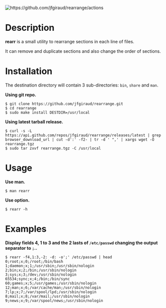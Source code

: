 
[//]: # (This file is generated, modify doc/readme.adoc and regenerate it with 'make update-doc')

![<https://github.com/jfgiraud/rearrange/actions>](https://img.shields.io/github/actions/workflow/status/jfgiraud/rearrange/main.yml?label=CI)

Description
===========

**rearr** is a small utility to rearrange sections in each line of
files.

It can remove and duplicate sections and also change the order of
sections.

Installation
============

The destination directory will contain 3 sub-directories: `bin`, `share`
and `man`.

**Using git repo.**

    $ git clone https://github.com/jfgiraud/rearrange.git
    $ cd rearrange
    $ sudo make install DESTDIR=/usr/local

**Using latest tarball release.**

    $ curl -s -L https://api.github.com/repos/jfgiraud/rearrange/releases/latest | grep browser_download_url | cut -d':' -f2- | tr -d ' ",' | xargs wget -O rearrange.tgz
    $ sudo tar zxvf rearrange.tgz -C /usr/local

Usage
=====

**Use man.**

    $ man rearr

**Use option.**

    $ rearr -h

Examples
========

**Display fields 4, 1 to 3 and the 2 lasts of `/etc/passwd` changing the
output separator to `;`..**

    $ rearr -f4,1:3,-2: -d: -o';' /etc/passwd | head
    0;root;x;0;/root;/bin/bash
    1;daemon;x;1;/usr/sbin;/usr/sbin/nologin
    2;bin;x;2;/bin;/usr/sbin/nologin
    3;sys;x;3;/dev;/usr/sbin/nologin
    65534;sync;x;4;/bin;/bin/sync
    60;games;x;5;/usr/games;/usr/sbin/nologin
    12;man;x;6;/var/cache/man;/usr/sbin/nologin
    7;lp;x;7;/var/spool/lpd;/usr/sbin/nologin
    8;mail;x;8;/var/mail;/usr/sbin/nologin
    9;news;x;9;/var/spool/news;/usr/sbin/nologin
